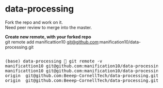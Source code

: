 # data-processing
Fork the repo and work on it. <br />
Need peer review to merge into the master. <br />

<b>Create new remote, with your forked repo</b> <br />
git remote add manificattion10 git@github.com:manification10/data-processing.git <br/>
<pre> 
(base) data-processing 🦄 git remote -v 
manificattion10	git@github.com:manification10/data-processing.git (fetch) 
manificattion10	git@github.com:manification10/data-processing.git (push)
origin	git@github.com:Beeep-CornellTech/data-processing.git (fetch)
origin	git@github.com:Beeep-CornellTech/data-processing.git (push)
</pre>
